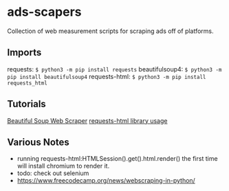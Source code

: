 # ads-scapers
Collection of web measurement scripts for scraping ads off of platforms.

## Imports
requests: `$ python3 -m pip install requests`
beautifulsoup4: `$ python3 -m pip install beautifulsoup4`
requests-html: `$ python3 -m pip install requests_html`

## Tutorials
[Beautiful Soup Web Scraper](https://realpython.com/beautiful-soup-web-scraper-python/#challenges-of-web-scraping)
[requests-html library usage](https://github.com/psf/requests-html)

## Various Notes
- running requests-html:HTMLSession().get().html.render() the first time will install chromium to render it.
- todo: check out selenium
- https://www.freecodecamp.org/news/webscraping-in-python/